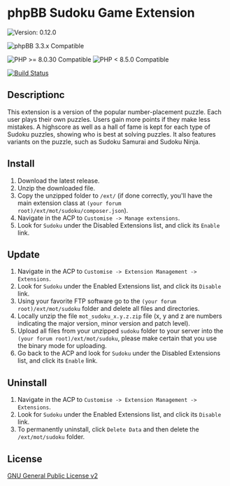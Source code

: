 # phpBB Sudoku Game Extension

![Version: 0.12.0](https://img.shields.io/badge/Version-0.12.0-green)  
  
![phpBB 3.3.x Compatible](https://img.shields.io/badge/phpBB-3.3.x%20Compatible-009BDF)  
  
![PHP >= 8.0.30 Compatible](https://img.shields.io/badge/PHP->=%208.0.30-blueviolet) ![PHP < 8.5.0 Compatible](https://img.shields.io/badge/PHP-<%208.5.0-blueviolet)  

[![Build Status](https://github.com/Mike-on-Tour/sudoku/workflows/Tests/badge.svg)](https://github.com/Mike-on-Tour/sudoku/actions)

## Descriptionc
This extension is a version of the popular number-placement puzzle.
Each user plays their own puzzles. Users gain more points if they make less mistakes. A highscore as well as a hall of fame is kept for each type of Sudoku puzzles, showing who
is best at solving puzzles. It also features variants on the puzzle, such as Sudoku Samurai and Sudoku Ninja.
  
## Install

1. Download the latest release.
2. Unzip the downloaded file.
3. Copy the unzipped folder to `/ext/` (if done correctly, you'll have the main extension class at `(your forum root)/ext/mot/sudoku/composer.json`).
4. Navigate in the ACP to `Customise -> Manage extensions`.
5. Look for `Sudoku` under the Disabled Extensions list, and click its `Enable` link.

## Update

1. Navigate in the ACP to `Customise -> Extension Management -> Extensions`.
2. Look for `Sudoku` under the Enabled Extensions list, and click its `Disable` link.
3. Using your favorite FTP software go to the `(your forum root)/ext/mot/sudoku` folder and delete all files and directories.
4. Locally unzip the file `mot_sudoku_x.y.z.zip` file (x, y and z are numbers indicating the major version, minor version and patch level).
5. Upload all files from your unzipped `sudoku` folder to your server into the `(your forum root)/ext/mot/sudoku`, please make certain that you use the binary mode for uploading.
6. Go back to the ACP and look for `Sudoku` under the Disabled Extensions list, and click its `Enable` link.

## Uninstall

1. Navigate in the ACP to `Customise -> Extension Management -> Extensions`.
2. Look for `Sudoku` under the Enabled Extensions list, and click its `Disable` link.
3. To permanently uninstall, click `Delete Data` and then delete the `/ext/mot/sudoku` folder.

## License
[GNU General Public License v2](http://opensource.org/licenses/GPL-2.0)
